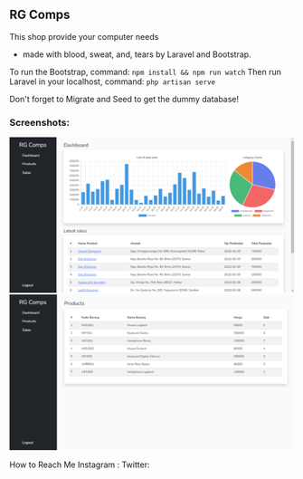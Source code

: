 ## RG Comps
This shop provide your computer needs

- made with blood, sweat, and, tears by Laravel and Bootstrap.

To run the Bootstrap, command:
`npm install && npm run watch`
Then run Laravel in your localhost, command:
`php artisan serve`

Don't forget to Migrate and Seed to get the dummy database!


### Screenshots:
![plot](./screenshots/Dashboard.png)
![plot](./screenshots/Products.png)

How to Reach Me 
Instagram :
Twitter:
